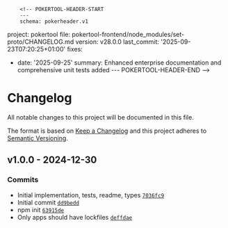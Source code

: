         <!-- POKERTOOL-HEADER-START
        ---
        schema: pokerheader.v1
project: pokertool
file: pokertool-frontend/node_modules/set-proto/CHANGELOG.md
version: v28.0.0
last_commit: '2025-09-23T07:20:25+01:00'
fixes:
- date: '2025-09-25'
  summary: Enhanced enterprise documentation and comprehensive unit tests added
        ---
        POKERTOOL-HEADER-END -->
# Changelog

All notable changes to this project will be documented in this file.

The format is based on [Keep a Changelog](https://keepachangelog.com/en/1.0.0/)
and this project adheres to [Semantic Versioning](https://semver.org/spec/v2.0.0.html).

## v1.0.0 - 2024-12-30

### Commits

- Initial implementation, tests, readme, types [`7036fc9`](https://github.com/ljharb/set-proto/commit/7036fc9128568b1ff0b75d1955f7f364a4394079)
- Initial commit [`dd9bedd`](https://github.com/ljharb/set-proto/commit/dd9bedd41db6ff3efa00c84fcac8ae34558bf6ee)
- npm init [`63915de`](https://github.com/ljharb/set-proto/commit/63915dee39422698275fabe9876eb141e04390dd)
- Only apps should have lockfiles [`deffdae`](https://github.com/ljharb/set-proto/commit/deffdae5b989a9305247a4db314222ecc0a99280)
